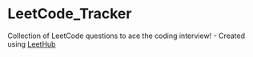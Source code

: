 # LeetCode_Tracker
Collection of LeetCode questions to ace the coding interview! - Created using [LeetHub](https://github.com/QasimWani/LeetHub)
